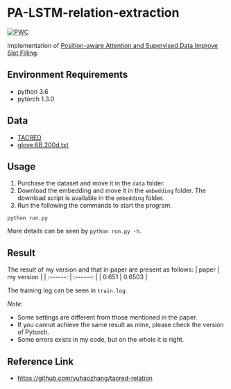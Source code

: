 # PA-LSTM-relation-extraction
[![PWC](https://img.shields.io/endpoint.svg?url=https://paperswithcode.com/badge/position-aware-attention-and-supervised-data/relation-extraction-on-tacred)](https://paperswithcode.com/sota/relation-extraction-on-tacred?p=position-aware-attention-and-supervised-data)

Implementation of [Position-aware Attention and Supervised Data Improve Slot Filling](https://www.aclweb.org/anthology/D17-1004.pdf).

## Environment Requirements
* python 3.6
* pytorch 1.3.0

## Data
* [TACRED](https://catalog.ldc.upenn.edu/LDC2018T24)
* [glove.6B.200d.txt](https://nlp.stanford.edu/projects/glove/)

## Usage
1. Purchase the dataset and move it in the `data` folder.
2. Download the embedding and move it in the `embedding` folder. The download script is available in the `embedding` folder.
3. Run the following the commands to start the program.
```shell
python run.py
```
More details can be seen by `python run.py -h`.

## Result
The result of my version and that in paper are present as follows:
| paper | my version |
| :------: | :------: |
| 0.651 | 0.6503 |

The training log can be seen in `train.log`.

*Note*:
* Some settings are different from those mentioned in the paper.
* If you cannot achieve the same result as mine, please check the version of Pytorch.
* Some errors exists in my code, but on the whole it is right.

## Reference Link
* https://github.com/yuhaozhang/tacred-relation
